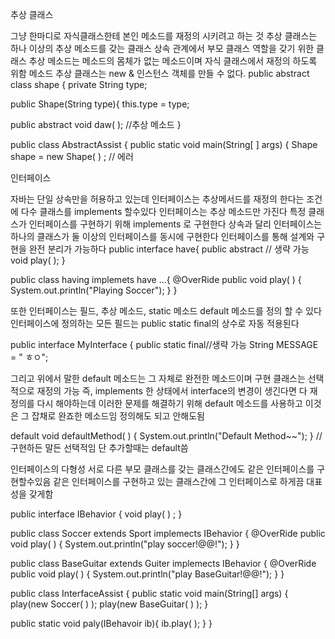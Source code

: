 추상 클래스

그냥 한마디로 자식클래스한테 본인 메소드를 재정의 시키려고 하는 것
추상 클래스는 하나 이상의 추상 메소드를 갖는 클래스
상속 관계에서 부모 클래스 역할을 갖기 위한 클래스
추상 메소드는 메소드의 몸체가 없는 메소드이며 자식 클래스에서 재정의 하도록 위함 메소드
추상 클래스는 new & 인스턴스 객체를 만들 수 없다.
public abstract class shape {
private String type;

public Shape(String type){
this.type = type;

public abstract void daw( ); //추상 메소드
}

public class AbstractAssist {
public static void main(String[ ] args) {
Shape shape = new Shape( ) ; // 에러

인터페이스

자바는 단일 상속만을 허용하고 있는데 인터페이스는 추상메서드를 재정의 한다는 조건에 다수 클래스를 implements 할수있다
인터페이스는 추상 메소드만 가진다
특정 클래스가 인터페이스를 구현하기 위해 implements 로 구현한다
상속과 달리 인터페이스는 하나의 클래스가 둘 이상의 인터페이스를 동시에 구현한다
인터페이스를 통해 설계와 구현을 완전 분리가 가능하다
public interface have{
public abstract // 생략 가능 void play( );
}

public class having implemets have ...{
@OverRide
public void play( ) {
System.out.println("Playing Soccer");
}
}

또한 인터페이스는 필드, 추상 메소드, static 메소드 default 메소드를 정의 할 수 있다
인터페이스에 정의하는 모든 필드는 public static final의 상수로 자동 적용된다

public interface MyInterface {
public static final//생략 가능 String MESSAGE = " ㅎㅇ";

그리고 위에서 말한 default 메소드는 그 자체로 완전한 메소드이며 구현 클래스는 선택적으로 재정의 가능
즉, implements 한 상태에서 interface의 변경이 생긴다면 다 재정의를 다시 해야하는데 이러한 문제를 해결하기 위해
default 메소드를 사용하고 이것은 그 잡채로 완죠한 메소드임 정의해도 되고 안해도됨

default void defaultMethod( ) {
System.out.println("Default Method~~");
} // 구현하든 말든 선택적임 단 추가할때는 default씀

인터페이스의 다형성
서로 다른 부모 클래스를 갖는 클래스간에도 같은 인터페이스를 구현할수있음
같은 인터페이스를 구현하고 있는 클래스간에 그 인터페이스로 하게끔 대표성을 갖게함

public interface IBehavior {
void play( ) ;
}

public class Soccer extends Sport implemects IBehavior {
@OverRide
public void play( ) {
System.out.println("play soccer!@@!");
}
}

public class BaseGuitar extends Guiter implemects IBehavior {
@OverRide
public void play( ) {
System.out.println("play BaseGuitar!@@!");
}
}

public class InterfaceAssist {
public static void main(String[] args) {
play(new Soccer( ) );
play(new BaseGuitar( ) );
}

public static void paly(IBehavoir ib){
ib.play( );
}
}